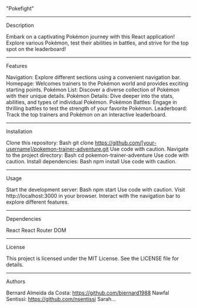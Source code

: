 "Pokefight"

---------------------------------
Description

Embark on a captivating Pokémon journey with this React application! Explore various Pokémon, test their abilities in battles, and strive for the top spot on the leaderboard!

---------------------------------
Features

Navigation: Explore different sections using a convenient navigation bar.
Homepage: Welcomes trainers to the Pokémon world and provides exciting starting points.
Pokémon List: Discover a diverse collection of Pokémon with their unique details.
Pokémon Details: Dive deeper into the stats, abilities, and types of individual Pokémon.
Pokémon Battles: Engage in thrilling battles to test the strength of your favorite Pokémon.
Leaderboard: Track the top trainers and Pokémon on an interactive leaderboard.

--------------------------------
Installation

Clone this repository:
Bash
git clone https://github.com/[your-username]/pokemon-trainer-adventure.git
Use code with caution.
Navigate to the project directory:
Bash
cd pokemon-trainer-adventure
Use code with caution.
Install dependencies:
Bash
npm install
Use code with caution.

---------------------------------
Usage

Start the development server:
Bash
npm start
Use code with caution.
Visit http://localhost:3000 in your browser.
Interact with the navigation bar to explore different features.

--------------------------------
Dependencies

React
React Router DOM

--------------------------------
License

This project is licensed under the MIT License. See the LICENSE file for details.

-------------------------------
Authors

Bernard Almeida da Costa: https://github.com/biernard1988
Nawfal Sentissi: https://github.com/nsentissi
Sarah...


